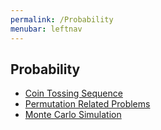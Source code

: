 ```yaml
---
permalink: /Probability
menubar: leftnav
---
```

## Probability
- [Coin Tossing Sequence](./Coin_Tossing_Sequence.md)
- [Permutation Related Problems](./Permutation.md)
- [Monte Carlo Simulation](./Monte_Carlo.md)